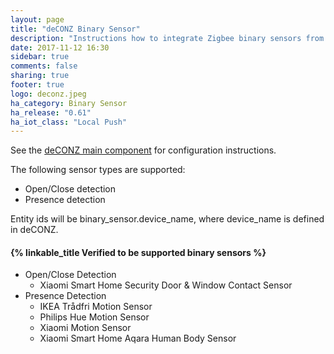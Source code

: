 ```yaml
---
layout: page
title: "deCONZ Binary Sensor"
description: "Instructions how to integrate Zigbee binary sensors from deCONZ into Home Assistant."
date: 2017-11-12 16:30
sidebar: true
comments: false
sharing: true
footer: true
logo: deconz.jpeg
ha_category: Binary Sensor
ha_release: "0.61"
ha_iot_class: "Local Push"
---
```


See the [deCONZ main component](/components/deconz/) for configuration instructions.

The following sensor types are supported:

 * Open/Close detection
 * Presence detection

Entity ids will be binary_sensor.device_name, where device_name is defined in deCONZ.

#### {% linkable_title Verified to be supported binary sensors %}

- Open/Close Detection
  - Xiaomi Smart Home Security Door & Window Contact Sensor
- Presence Detection
  - IKEA Trådfri Motion Sensor
  - Philips Hue Motion Sensor
  - Xiaomi Motion Sensor
  - Xiaomi Smart Home Aqara Human Body Sensor
